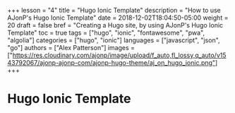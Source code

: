 +++
lesson = "4"
title = "Hugo Ionic Template"
description = "How to use AJonP's Hugo Ionic Template"
date = 2018-12-02T18:04:50-05:00
weight = 20
draft = false
bref = "Creating a Hugo site, by using AJonP's Hugo Ionic Template"
toc = true
tags = ["hugo", "ionic", "fontawesome", "pwa", "algolia"]
categories = ["hugo", "ionic"]
languages = ["javascript", "json", "go"]
authors = ["Alex Patterson"]
images = ["https://res.cloudinary.com/ajonp/image/upload/f_auto,fl_lossy,q_auto/v1543792067/ajonp-ajonp-com/ajonp-hugo-theme/aj_on_hugo_ionic.png"]
+++

# Hugo Ionic Template